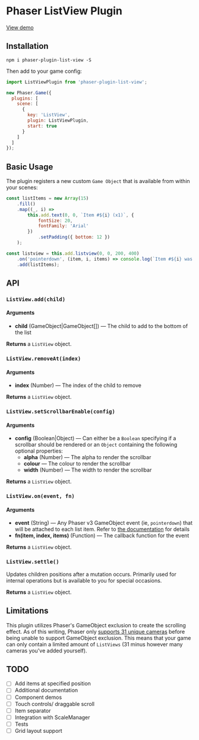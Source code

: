 # Phaser ListView Plugin
[View demo](https://iamchristopher.github.io/phaser-plugin-list-view/)

## Installation
```
npm i phaser-plugin-list-view -S
```
Then add to your game config:
```js
import ListViewPlugin from 'phaser-plugin-list-view';

new Phaser.Game({
  plugins: [
    scene: [
      {
        key: 'ListView',
        plugin: ListViewPlugin,
        start: true
      }
    ]
  ]
});
```

## Basic Usage
The plugin registers a new custom `Game Object` that is available from within your scenes:
```js
const listItems = new Array(15)
    .fill()
    .map((_, i) =>
        this.add.text(0, 0, `Item #${i} (x1)`, {
            fontSize: 20,
            fontFamily: 'Arial'
        })
            .setPadding({ bottom: 12 })
    );

const listview = this.add.listview(0, 0, 200, 400)
    .on('pointerdown', (item, i, items) => console.log(`Item #${i} was clicked`))
    .add(listItems);
```

## API

### `ListView.add(child)`
#### Arguments
* **child** (GameObject|GameObject[]) &mdash; The child to add to the bottom of the list

**Returns** a `ListView` object.

### `ListView.removeAt(index)`
#### Arguments
* **index** (Number) &mdash; The index of the child to remove

**Returns** a `ListView` object.

### `ListView.setScrollbarEnable(config)`
#### Arguments
* **config** (Boolean|Object) &mdash; Can either be a `Boolean` specifying if a scrollbar should be rendered or an `Object` containing the following optional properties:
  * **alpha** (Number) &mdash; The alpha to render the scrollbar  
  * **colour** &mdash; The colour to render the scrollbar
  * **width** (Number) &mdash; The width to render the scrollbar

**Returns** a `ListView` object.

### `ListView.on(event, fn)`
#### Arguments
* **event** (String) &mdash; Any Phaser v3 GameObject event (ie, `pointerdown`) that will be attached to each list item. Refer to [the documentation](https://photonstorm.github.io/phaser3-docs/index.html) for details 
* **fn(item, index, items)** (Function) &mdash; The callback function for the event

**Returns** a `ListView` object.

### `ListView.settle()`
Updates children positions after a mutation occurs. Primarily used for internal operations but is available to you for special occasions.

**Returns** a `ListView` object.

## Limitations
This plugin utilizes Phaser's GameObject exclusion to create the scrolling effect. As of this writing, Phaser only [supports 31 unique cameras](https://github.com/photonstorm/phaser/blob/master/src/cameras/2d/CameraManager.js#L58-L62) before being unable to support GameObject exclusion. This means that your game can only contain a limited amount of `ListViews` (31 minus however many cameras you've added yourself).

## TODO
- [ ] Add items at specified position
- [ ] Additional documentation
- [ ] Component demos
- [ ] Touch controls/ draggable scroll
- [ ] Item separator
- [ ] Integration with ScaleManager
- [ ] Tests
- [ ] Grid layout support
